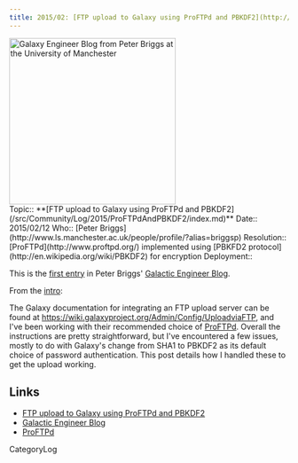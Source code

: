 ```yaml
---
title: 2015/02: [FTP upload to Galaxy using ProFTPd and PBKDF2](http://galacticengineer.blogspot.co.uk/2015/02/ftp-upload-to-galaxy-using-proftpd-and.html)
---
```

<div class='center'><img src="/src/Images/Logos/UManchesterLogo.jpg" alt="Galaxy Engineer Blog from Peter Briggs at the University of Manchester" width="300" /></div>





<div class='logbox'>
 Topic:: **[FTP upload to Galaxy using ProFTPd and PBKDF2](/src/Community/Log/2015/ProFTPdAndPBKDF2/index.md)**
 Date:: 2015/02/12
 Who:: [Peter Briggs](http://www.ls.manchester.ac.uk/people/profile/?alias=briggsp)
 Resolution:: [ProFTPd](http://www.proftpd.org/) implemented using [PBKFD2 protocol](http://en.wikipedia.org/wiki/PBKDF2) for encryption
 Deployment:: 
</div>

This is the [first entry](http://galacticengineer.blogspot.co.uk/2015/02/ftp-upload-to-galaxy-using-proftpd-and.html) in Peter Briggs' [Galactic Engineer Blog](http://galacticengineer.blogspot.co.uk/).

From the [intro](http://galacticengineer.blogspot.co.uk/2015/02/ftp-upload-to-galaxy-using-proftpd-and.html):

 The Galaxy documentation for integrating an FTP upload server can be found at https://wiki.galaxyproject.org/Admin/Config/UploadviaFTP, and I've been working with their recommended choice of [ProFTPd](http://www.proftpd.org/). Overall the instructions are pretty straightforward, but I've encountered a few issues, mostly to do with Galaxy's change from SHA1 to PBKDF2 as its default choice of password authentication. This post details how I handled these to get the upload working.

## Links

* [FTP upload to Galaxy using ProFTPd and PBKDF2](http://galacticengineer.blogspot.co.uk/2015/02/ftp-upload-to-galaxy-using-proftpd-and.html)
* [Galactic Engineer Blog](http://galacticengineer.blogspot.co.uk/)
* [ProFTPd](http://www.proftpd.org/)

CategoryLog
